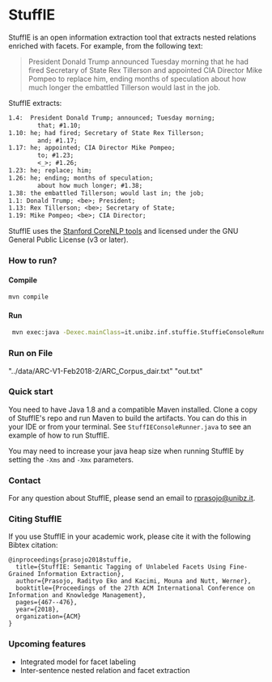 # StuffIE

StuffIE is an open information extraction tool that extracts nested relations enriched with facets.
For example, from the following text:

> President Donald Trump announced Tuesday morning that he had fired Secretary of State Rex Tillerson and appointed CIA Director Mike Pompeo to replace him, ending months of speculation about how much longer the embattled Tillerson would last in the job.

StuffIE extracts:

```txt
1.4:  President Donald Trump; announced; Tuesday morning;
	    that; #1.10;
1.10: he; had fired; Secretary of State Rex Tillerson;
	    and; #1.17;
1.17: he; appointed; CIA Director Mike Pompeo;
	    to; #1.23;
	    <_>; #1.26;
1.23: he; replace; him;
1.26: he; ending; months of speculation;
	    about how much longer; #1.38;
1.38: the embattled Tillerson; would last in; the job;
1.1: Donald Trump; <be>; President;
1.13: Rex Tillerson; <be>; Secretary of State;
1.19: Mike Pompeo; <be>; CIA Director;
```

StuffIE uses the [Stanford CoreNLP tools](https://github.com/stanfordnlp/CoreNLP) and licensed under the GNU General Public License (v3 or later).

### How to run?

#### Compile

```bash
mvn compile
```

#### Run

```bash
 mvn exec:java -Dexec.mainClass=it.unibz.inf.stuffie.StuffieConsoleRunner
```

### Run on File

<f> "../data/ARC-V1-Feb2018-2/ARC_Corpus_dair.txt" "out.txt"

### Quick start
You need to have Java 1.8 and a compatible Maven installed. Clone a copy of StuffIE's repo and run Maven to build the artifacts. You can do this in your IDE or from your terminal. See `StuffIEConsoleRunner.java` to see an example of how to run StuffIE.

You may need to increase your java heap size when running StuffIE by setting the `-Xms` and `-Xmx` parameters. 

### Contact
For any question about StuffIE, please send an email to rprasojo@unibz.it.

### Citing StuffIE
If you use StuffIE in your academic work, please cite it with the following Bibtex citation:
```
@inproceedings{prasojo2018stuffie,
  title={StuffIE: Semantic Tagging of Unlabeled Facets Using Fine-Grained Information Extraction},
  author={Prasojo, Radityo Eko and Kacimi, Mouna and Nutt, Werner},
  booktitle={Proceedings of the 27th ACM International Conference on Information and Knowledge Management},
  pages={467--476},
  year={2018},
  organization={ACM}
}
```

### Upcoming features
- Integrated model for facet labeling
- Inter-sentence nested relation and facet extraction